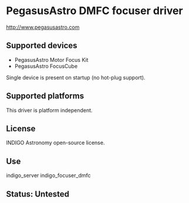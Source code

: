 # PegasusAstro DMFC focuser driver

http://www.pegasusastro.com

## Supported devices
* PegasusAstro Motor Focus Kit
* PegasusAstro FocusCube

Single device is present on startup (no hot-plug support).

## Supported platforms

This driver is platform independent.

## License

INDIGO Astronomy open-source license.

## Use

indigo_server indigo_focuser_dmfc

## Status: Untested

